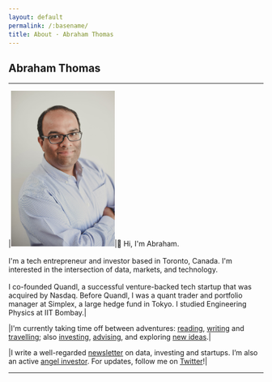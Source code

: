 ```yaml
---
layout: default
permalink: /:basename/
title: About · Abraham Thomas
---
```


## Abraham Thomas

----


|<img style="width:205px" src="/assets/img/Abraham-Thomas.jpg">|👋 Hi, I'm Abraham.<br/><br/>I'm a tech entrepreneur and investor based in Toronto, Canada. I'm interested in the intersection of data, markets, and technology.<br/><br/>I co-founded Quandl, a successful venture-backed tech startup that was acquired by Nasdaq. Before Quandl, I was a quant trader and portfolio manager at Simplex, a large hedge fund in Tokyo. I studied Engineering Physics at IIT Bombay.|

|I'm currently taking time off between adventures: [reading](/library), [writing](/writing) and [travelling](/gallery); also [investing](/investing), [advising](/work), and exploring [new ideas](/interests).|

|I write a well-regarded [newsletter](https://pivotal.substack.com) on data, investing and startups. I’m also an active [angel investor](/investing). For updates, follow me on [Twitter](https://twitter.com/athomasq)!|

----
